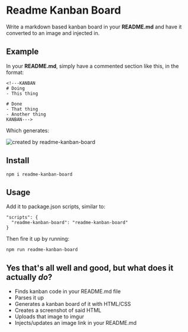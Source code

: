 # Readme Kanban Board

Write a markdown based kanban board in your **README.md** and have it converted to an image and injected in.

## Example

In your **README.md**, simply have a commented section like this, in the format:

    <!---KANBAN
    # Doing
    - This thing

    # Done
    - That thing
    - Another thing
    KANBAN--->

Which generates:

![created by readme-kanban-board](http://i.imgur.com/aFBhEVg.png)
<!---KANBAN
# Doing
- This thing

# Done
- That thing
- Another thing
KANBAN--->

## Install

    npm i readme-kanban-board

## Usage

Add it to package.json scripts, similar to:

    "scripts": {
      "readme-kanban-board": "readme-kanban-board"
    }

Then fire it up by running:

    npm run readme-kanban-board

## Yes that's all well and good, but what does it actually _do_?

- Finds kanban code in your README.md file
- Parses it up
- Generates a kanban board of it with HTML/CSS
- Creates a screenshot of said HTML
- Uploads that image to imgur
- Injects/updates an image link in your README.md
